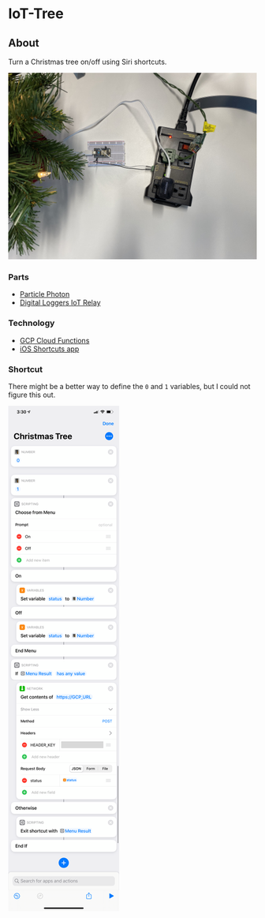 # IoT-Tree
## About
Turn a Christmas tree on/off using Siri shortcuts.

![Board photo](img/board.jpg?raw=true "Board photo")

### Parts
- [Particle Photon][0]
- [Digital Loggers IoT Relay][1]

### Technology
- [GCP Cloud Functions][2]
- [iOS Shortcuts app][3]

### Shortcut
There might be a better way to define the `0` and `1` variables, but I could not figure this out.

![Shortcut photo](img/shortcut.png?raw=true "Shortcut photo")


[0]: https://www.adafruit.com/product/2722
[1]: https://www.adafruit.com/product/2935
[2]: https://cloud.google.com/functions/
[3]: https://support.apple.com/en-us/HT208309